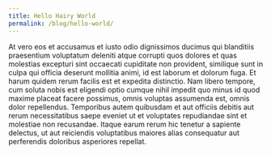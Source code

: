 ```yaml
---
title: Hello Hairy World
permalink: /blog/hello-world/
---
```

At vero eos et accusamus et iusto odio dignissimos ducimus qui blanditiis
praesentium voluptatum deleniti atque corrupti quos dolores et quas molestias
excepturi sint occaecati cupiditate non provident, similique sunt in culpa qui
officia deserunt mollitia animi, id est laborum et dolorum fuga. Et harum quidem
rerum facilis est et expedita distinctio. Nam libero tempore, cum soluta nobis
est eligendi optio cumque nihil impedit quo minus id quod maxime placeat facere
possimus, omnis voluptas assumenda est, omnis dolor repellendus. Temporibus
autem quibusdam et aut officiis debitis aut rerum necessitatibus saepe eveniet
ut et voluptates repudiandae sint et molestiae non recusandae. Itaque earum
rerum hic tenetur a sapiente delectus, ut aut reiciendis voluptatibus maiores
alias consequatur aut perferendis doloribus asperiores repellat.
